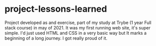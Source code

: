 # project-lessons-learned
Project developed as and exercise, part of my study at Trybe (1 year Full stack course) in may of 2021. It was my first running web site, it's super simple. I'd just used HTML and CSS in a very basic way but It marks a beginning of a long journey. I got really proud of it.
